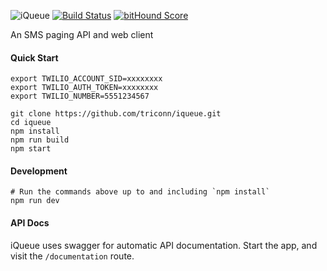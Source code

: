 ![iQueue](https://raw.githubusercontent.com/wiki/triconn/iqueue/iQueue-logo.png)
[![Build Status](https://travis-ci.org/triconn/iqueue.svg?branch=master)](https://travis-ci.org/triconn/iqueue)
[![bitHound Score](https://www.bithound.io/github/triconn/iqueue/badges/score.svg)](https://www.bithound.io/github/triconn/iqueue)

An SMS paging API and web client

#### Quick Start

```
export TWILIO_ACCOUNT_SID=xxxxxxxx
export TWILIO_AUTH_TOKEN=xxxxxxxx
export TWILIO_NUMBER=5551234567

git clone https://github.com/triconn/iqueue.git
cd iqueue
npm install
npm run build
npm start
```

#### Development

```
# Run the commands above up to and including `npm install`
npm run dev
```

#### API Docs

iQueue uses swagger for automatic API documentation.  Start the app, and visit the `/documentation` route.

